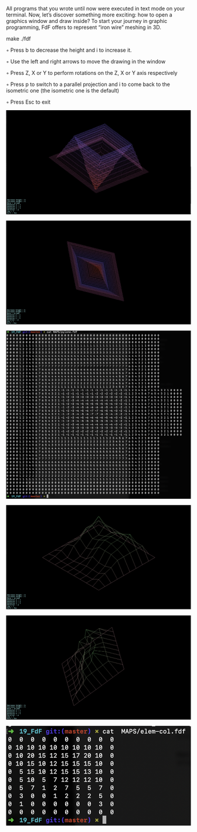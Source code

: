 All programs that you wrote until now were executed in text mode on your terminal. Now, let’s discover something more exciting: how to open a graphics window and draw inside? To start your journey in graphic programming, FdF offers to represent “iron wire” meshing in 3D.

make
./fdf <path to map>

◦ Press b to decrease the height and i to increase it.

◦ Use the left and right arrows to move the drawing in the window

◦ Press Z, X or Y to perform rotations on the Z, X or Y axis respectively

◦ Press p to switch to a parallel projection and i to come back to the isometric one (the isometric one is the default)

◦ Press Esc to exit

![Screenshot](screenshots_Readme/s1.png)

![Screenshot](screenshots_Readme/s2.png)

![Screenshot](screenshots_Readme/s3.png)



![Screenshot](screenshots_Readme/s4.png)

![Screenshot](screenshots_Readme/s5.png)

![Screenshot](screenshots_Readme/s6.png)
